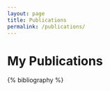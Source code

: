 ```yaml
---
layout: page
title: Publications
permalink: /publications/
---
```


# My Publications

{% bibliography %}
